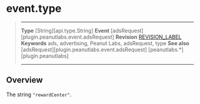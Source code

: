 # event.type

> --------------------- ------------------------------------------------------------------------------------------
> __Type__              [String][api.type.String]
> __Event__             [adsRequest][plugin.peanutlabs.event.adsRequest]
> __Revision__          [REVISION_LABEL](REVISION_URL)
> __Keywords__          ads, advertising, Peanut Labs, adsRequest, type
> __See also__			[adsRequest][plugin.peanutlabs.event.adsRequest]
>						[peanutlabs.*][plugin.peanutlabs]
> --------------------- ------------------------------------------------------------------------------------------

## Overview

The string `"rewardCenter"`.
